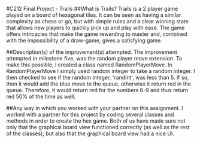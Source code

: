 #C212 Final Project - Trails
##What is Trails?
Trails is a 2 player game played on a board of hexagonal tiles. It can be seen as having a similar complexity as chess or go, but with simple rules and a clear winning state that allows new players to quickly pick up and play with ease. The game offers intricacies that make the game rewarding to master and, combined with the impossibility of a draw-game, gives a satisfying game.

##Description(s) of the improvement(s) attempted.
The improvement attempted in milestone five, was the random player move extension. To make this possible, I created a class named RandomPlayerMove.
In RandomPlayerMove I simply used random integer to take a random integer. I then checked to see if the random integer, 'randInt', was less than 5. If so, then it would add the blue move to the queue, otherwise it return red in the queue. Therefore, it would return red for the numbers 6-9 and thus return red 50% of the time as well.

##Any way in which you worked with your partner on this assignment.
I worked with a partner for this project by coding several classes and methods in order to create the hex game. Both of us have made sure not only that the graphical board view functioned correctly (as well as the rest of the classes), but also that the graphical board view had a nice UI.
